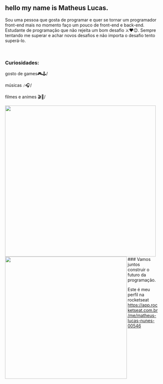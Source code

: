 ## hello my name is Matheus Lucas.

Sou uma pessoa que gosta de programar e quer se tornar 
um programador front-end 
mais no momento faço um pouco de front-end e back-end.
<br/>
Estudante de programação que não rejeita um bom desafio ⚔❤😉.
Sempre tentando me superar e achar novos desafios e não importa o desafio 
tento superá-lo.


<br/>

### Curiosidades:

gosto de games🎮🕹/

músicas 🎶🎧/

filmes e animes 🎬🎥/
<td><img width="495px" align="left" src="https://github-readme-stats.vercel.app/api?username=Lukeofwar&theme=buefy"/>  
 
 <img width="400px" align="left" src="https://github-readme-stats.vercel.app/api/top-langs/?username=Lukeofwar&hide=html&layout=compact&theme=buefy" />  
 <br/>
 ### Vamos juntos construir o futuro da programação.

Este é meu perfil na rocketseat https://app.rocketseat.com.br/me/matheus-lucas-nunes-00546







